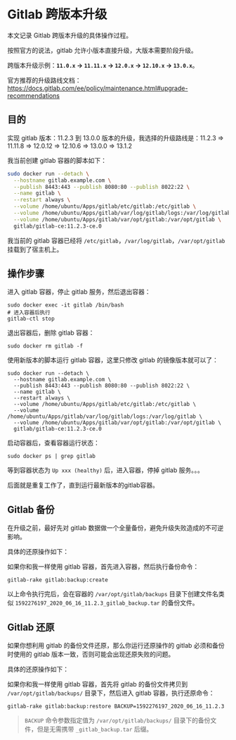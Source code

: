 # Gitlab 跨版本升级

本文记录 Gitlab 跨版本升级的具体操作过程。

按照官方的说法，gitlab 允许小版本直接升级，大版本需要阶段升级。

跨版本升级示例：**`11.0.x` -> `11.11.x` -> `12.0.x` -> `12.10.x` -> `13.0.x`**。

官方推荐的升级路线文档：https://docs.gitlab.com/ee/policy/maintenance.html#upgrade-recommendations

## 目的

实现 gitlab 版本：11.2.3 到 13.0.0 版本的升级，我选择的升级路线是：11.2.3 => 11.11.8 => 12.0.12  => 12.10.6 => 13.0.0 => 13.1.2

我当前创建 gitlab 容器的脚本如下：

```bash
sudo docker run --detach \
  --hostname gitlab.example.com \
  --publish 8443:443 --publish 8080:80 --publish 8022:22 \
  --name gitlab \
  --restart always \
  --volume /home/ubuntu/Apps/gitlab/etc/gitlab:/etc/gitlab \
  --volume /home/ubuntu/Apps/gitlab/var/log/gitlab/logs:/var/log/gitlab \
  --volume /home/ubuntu/Apps/gitlab/var/opt/gitlab:/var/opt/gitlab \
  gitlab/gitlab-ce:11.2.3-ce.0
```

我当前的 gitlab 容器已经将 `/etc/gitlab`，`/var/log/gitlab`，`/var/opt/gitlab` 挂载到了宿主机上。

## 操作步骤

进入 gitlab 容器，停止 gitlab 服务，然后退出容器：

```shell
sudo docker exec -it gitlab /bin/bash
# 进入容器后执行
gitlab-ctl stop
```

退出容器后，删除 gitlab 容器：

```shell
sudo docker rm gitlab -f
```

使用新版本的脚本运行 gitlab 容器，这里只修改 gitlab 的镜像版本就可以了：

```shell
sudo docker run --detach \
  --hostname gitlab.example.com \
  --publish 8443:443 --publish 8080:80 --publish 8022:22 \
  --name gitlab \
  --restart always \
  --volume /home/ubuntu/Apps/gitlab/etc/gitlab:/etc/gitlab \
  --volume /home/ubuntu/Apps/gitlab/var/log/gitlab/logs:/var/log/gitlab \
  --volume /home/ubuntu/Apps/gitlab/var/opt/gitlab:/var/opt/gitlab \
  gitlab/gitlab-ce:11.2.3-ce.0
```

启动容器后，查看容器运行状态：

```shell
sudo docker ps | grep gitlab
```

等到容器状态为 `Up xxx (healthy)` 后，进入容器，停掉 gitlab 服务。。。

后面就是重复工作了，直到运行最新版本的gitlab容器。

## Gitlab 备份

在升级之前，最好先对 gitlab 数据做一个全量备份，避免升级失败造成的不可逆影响。

具体的还原操作如下：

如果你和我一样使用 gitlab 容器，首先进入容器，然后执行备份命令：

```shell
gitlab-rake gitlab:backup:create
```

以上命令执行完后，会在容器的 `/var/opt/gitlab/backups` 目录下创建文件名类似 `1592276197_2020_06_16_11.2.3_gitlab_backup.tar` 的备份文件。

## Gitlab 还原

如果你想利用 gitlab 的备份文件还原，那么你运行还原操作的 gitlab 必须和备份时使用的 gitlab 版本一致，否则可能会出现还原失败的问题。

具体的还原操作如下：

如果你和我一样使用 gitlab 容器，首先将 gitlab 的备份文件拷贝到 `/var/opt/gitlab/backups/` 目录下，然后进入 gitlab 容器，执行还原命令：

```shell
gitlab-rake gitlab:backup:restore BACKUP=1592276197_2020_06_16_11.2.3
```

> `BACKUP` 命令参数指定值为 `/var/opt/gitlab/backups/` 目录下的备份文件，但是无需携带 `_gitlab_backup.tar` 后缀。

